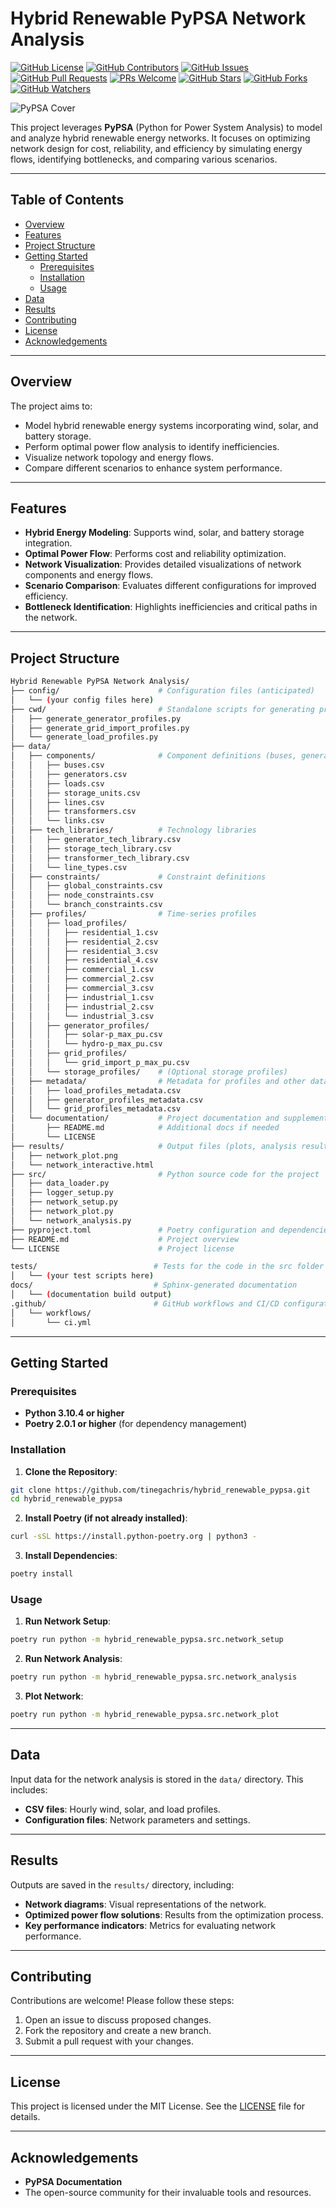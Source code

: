 # Hybrid Renewable PyPSA Network Analysis

[![GitHub License](https://img.shields.io/github/license/tinegachris/hybrid_renewable_pypsa.svg)](https://github.com/tinegachris/hybrid_renewable_pypsa/blob/main/LICENSE)
[![GitHub Contributors](https://img.shields.io/github/contributors/tinegachris/hybrid_renewable_pypsa.svg)](https://github.com/tinegachris/hybrid_renewable_pypsa/graphs/contributors)
[![GitHub Issues](https://img.shields.io/github/issues/tinegachris/hybrid_renewable_pypsa.svg)](https://github.com/tinegachris/hybrid_renewable_pypsa/issues)
[![GitHub Pull Requests](https://img.shields.io/github/issues-pr/tinegachris/hybrid_renewable_pypsa.svg)](https://github.com/tinegachris/hybrid_renewable_pypsa/pulls)
[![PRs Welcome](https://img.shields.io/badge/PRs-welcome-brightgreen.svg?style=flat-square)](http://makeapullrequest.com)
[![GitHub Stars](https://img.shields.io/github/stars/tinegachris/hybrid_renewable_pypsa.svg?style=social&label=Star)](https://github.com/tinegachris/hybrid_renewable_pypsa/stargazers)
[![GitHub Forks](https://img.shields.io/github/forks/tinegachris/hybrid_renewable_pypsa.svg?style=social&label=Fork)](https://github.com/tinegachris/hybrid_renewable_pypsa/network/members)
[![GitHub Watchers](https://img.shields.io/github/watchers/tinegachris/hybrid_renewable_pypsa.svg?style=social&label=Watch)](https://github.com/tinegachris/hybrid_renewable_pypsa/watchers)

![PyPSA Cover](https://github.com/user-attachments/assets/931c8053-ea86-47ee-acb4-826bf21262ae)

This project leverages **PyPSA** (Python for Power System Analysis) to model and analyze hybrid renewable energy networks. It focuses on optimizing network design for cost, reliability, and efficiency by simulating energy flows, identifying bottlenecks, and comparing various scenarios.

---

## Table of Contents

- [Overview](#overview)
- [Features](#features)
- [Project Structure](#project-structure)
- [Getting Started](#getting-started)
  - [Prerequisites](#prerequisites)
  - [Installation](#installation)
  - [Usage](#usage)
- [Data](#data)
- [Results](#results)
- [Contributing](#contributing)
- [License](#license)
- [Acknowledgements](#acknowledgements)

---

## Overview

The project aims to:

- Model hybrid renewable energy systems incorporating wind, solar, and battery storage.
- Perform optimal power flow analysis to identify inefficiencies.
- Visualize network topology and energy flows.
- Compare different scenarios to enhance system performance.

---

## Features

- **Hybrid Energy Modeling**: Supports wind, solar, and battery storage integration.
- **Optimal Power Flow**: Performs cost and reliability optimization.
- **Network Visualization**: Provides detailed visualizations of network components and energy flows.
- **Scenario Comparison**: Evaluates different configurations for improved efficiency.
- **Bottleneck Identification**: Highlights inefficiencies and critical paths in the network.

---

## Project Structure

```sh
Hybrid Renewable PyPSA Network Analysis/
├── config/                      # Configuration files (anticipated)
│   └── (your config files here)
├── cwd/                         # Standalone scripts for generating profiles
│   ├── generate_generator_profiles.py
│   ├── generate_grid_import_profiles.py
│   └── generate_load_profiles.py
├── data/
│   ├── components/              # Component definitions (buses, generators, etc.)
│   │   ├── buses.csv
│   │   ├── generators.csv
│   │   ├── loads.csv
│   │   ├── storage_units.csv
│   │   ├── lines.csv
│   │   ├── transformers.csv
│   │   └── links.csv
│   ├── tech_libraries/          # Technology libraries
│   │   ├── generator_tech_library.csv
│   │   ├── storage_tech_library.csv
│   │   ├── transformer_tech_library.csv
│   │   └── line_types.csv
│   ├── constraints/             # Constraint definitions
│   │   ├── global_constraints.csv
│   │   ├── node_constraints.csv
│   │   └── branch_constraints.csv
│   ├── profiles/                # Time-series profiles
│   │   ├── load_profiles/
│   │   │   ├── residential_1.csv
│   │   │   ├── residential_2.csv
│   │   │   ├── residential_3.csv
│   │   │   ├── residential_4.csv
│   │   │   ├── commercial_1.csv
│   │   │   ├── commercial_2.csv
│   │   │   ├── commercial_3.csv
│   │   │   ├── industrial_1.csv
│   │   │   ├── industrial_2.csv
│   │   │   └── industrial_3.csv
│   │   ├── generator_profiles/
│   │   │   ├── solar-p_max_pu.csv
│   │   │   └── hydro-p_max_pu.csv
│   │   ├── grid_profiles/
│   │   │   └── grid_import_p_max_pu.csv
│   │   └── storage_profiles/    # (Optional storage profiles)
│   ├── metadata/                # Metadata for profiles and other data
│   │   ├── load_profiles_metadata.csv
│   │   ├── generator_profiles_metadata.csv
│   │   └── grid_profiles_metadata.csv
│   └── documentation/           # Project documentation and supplementary info
│       ├── README.md            # Additional docs if needed
│       └── LICENSE
├── results/                     # Output files (plots, analysis results, etc.)
│   ├── network_plot.png
│   └── network_interactive.html
├── src/                         # Python source code for the project
│   ├── data_loader.py
│   ├── logger_setup.py
│   ├── network_setup.py
│   ├── network_plot.py
│   └── network_analysis.py
├── pyproject.toml               # Poetry configuration and dependencies
├── README.md                    # Project overview
└── LICENSE                      # Project license

tests/                          # Tests for the code in the src folder
│   └── (your test scripts here)
docs/                           # Sphinx-generated documentation
│   └── (documentation build output)
.github/                        # GitHub workflows and CI/CD configurations
│   └── workflows/
│       └── ci.yml
```

---

## Getting Started

### Prerequisites

- **Python 3.10.4 or higher**
- **Poetry 2.0.1 or higher** (for dependency management)

### Installation

1. **Clone the Repository**:

  ```sh
  git clone https://github.com/tinegachris/hybrid_renewable_pypsa.git
  cd hybrid_renewable_pypsa
  ```

2. **Install Poetry (if not already installed)**:

  ```sh
  curl -sSL https://install.python-poetry.org | python3 -
  ```

3. **Install Dependencies**:

  ```sh
  poetry install
  ```

### Usage

1. **Run Network Setup**:

  ```sh
  poetry run python -m hybrid_renewable_pypsa.src.network_setup
  ```

2. **Run Network Analysis**:

  ```sh
  poetry run python -m hybrid_renewable_pypsa.src.network_analysis
  ```

3. **Plot Network**:

  ```sh
  poetry run python -m hybrid_renewable_pypsa.src.network_plot
  ```

---

## Data

Input data for the network analysis is stored in the `data/` directory. This includes:

- **CSV files**: Hourly wind, solar, and load profiles.
- **Configuration files**: Network parameters and settings.

---

## Results

Outputs are saved in the `results/` directory, including:

- **Network diagrams**: Visual representations of the network.
- **Optimized power flow solutions**: Results from the optimization process.
- **Key performance indicators**: Metrics for evaluating network performance.

---

## Contributing

Contributions are welcome! Please follow these steps:

1. Open an issue to discuss proposed changes.
2. Fork the repository and create a new branch.
3. Submit a pull request with your changes.

---

## License

This project is licensed under the MIT License. See the [LICENSE](https://github.com/tinegachris/hybrid_renewable_pypsa/blob/main/LICENSE) file for details.

---

## Acknowledgements

- **PyPSA Documentation**
- The open-source community for their invaluable tools and resources.
